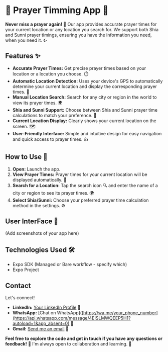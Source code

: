 # 🕌 Prayer Timming App 🕌

**Never miss a prayer again!** 🙏 Our app provides accurate prayer times for your current location or any location you search for.  We support both Shia and Sunni prayer timings, ensuring you have the information you need, when you need it. ☪️

## Features ✨

* **Accurate Prayer Times:** Get precise prayer times based on your location or a location you choose. ⏱️
* **Automatic Location Detection:**  Uses your device's GPS to automatically determine your current location and display the corresponding prayer times. 📍
* **Manual Location Search:** Search for any city or region in the world to view its prayer times. 🌍
* **Shia and Sunni Support:**  Choose between Shia and Sunni prayer time calculations to match your preference. 🕌
* **Current Location Display:** Clearly shows your current location on the screen. 🗺️
* **User-Friendly Interface:** Simple and intuitive design for easy navigation and quick access to prayer times. 👍

## How to Use 🚀
1. **Open:** Launch the app. 
2. **View Prayer Times:**  Prayer times for your current location will be displayed automatically. 📍
3. **Search for a Location:** Tap the search icon 🔍 and enter the name of a city or region to see its prayer times. 🌍
4. **Select Shia/Sunni:** Choose your preferred prayer time calculation method in the settings. ⚙️

## User InterFace 📸

(Add screenshots of your app here)

## Technologies Used 🛠️

* Expo SDK (Managed or Bare workflow - specify which)
* Expo Project


## Contact

Let's connect!

* **LinkedIn:** [Your LinkedIn Profile](https://www.linkedin.com/in/summyia-fatima-274787311/) 🔗
* **WhatsApp:** [Chat on WhatsApp]([https://wa.me/your_phone_number](https://api.whatsapp.com/message/4EISLMWQEEP5H1?autoload=1&app_absent=0) 💬 
* **Gmail:** [Send me an email](summyiawork@gmail.com) 📧



**Feel free to explore the code and get in touch if you have any questions or feedback!**  💬  I'm always open to collaboration and learning.  🤝
